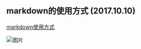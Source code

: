 ## markdown的使用方式 (2017.10.10)
[markdown使用方式](https://sspai.com/post/25137)

![图片](https://cdn.sspai.com/attachment/origin/2014/04/15/69493.jpg)